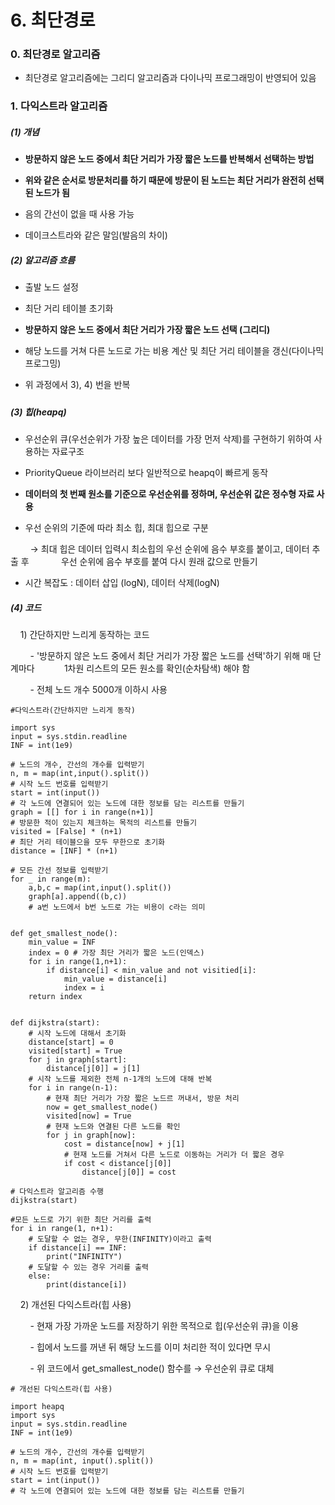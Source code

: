 # 6. 최단경로

### 0. 최단경로 알고리즘

- 최단경로 알고리즘에는 그리디 알고리즘과 다이나믹 프로그래밍이 반영되어 있음

### 1. 다익스트라 알고리즘

##### (1) 개념

- **방문하지 않은 노드 중에서 최단 거리가 가장 짧은 노드를 반복해서 선택하는 방법**

- **위와 같은 순서로 방문처리를 하기 때문에 방문이 된 노드는 최단 거리가 완전히 선택된 노드가 됨**

- 음의 간선이 없을 때 사용 가능

- 데이크스트라와 같은 말임(발음의 차이)

##### (2) 알고리즘 흐름

- 출발 노드 설정

- 최단 거리 테이블 초기화

- **방문하지 않은 노드 중에서 최단 거리가 가장 짧은 노드 선택 (그리디)**

- 해당 노드를 거쳐 다른 노드로 가는 비용 계산 및 최단 거리 테이블을 갱신(다이나믹 프로그밍)

- 위 과정에서 3), 4) 번을 반복

##### 

##### (3) 힙(heapq)

- 우선순위 큐(우선순위가 가장 높은 데이터를 가장 먼저 삭제)를 구현하기 위하여 사용하는 자료구조

- PriorityQueue 라이브러리 보다 일반적으로 heapq이 빠르게 동작

- **데이터의 첫 번째 원소를 기준으로 우선순위를 정하며, 우선순위 값은 정수형 자료 사용**

- 우선 순위의 기준에 따라 최소 힙, 최대 힙으로 구분

        → 최대 힙은 데이터 입력시 최소힙의 우선 순위에 음수 부호를 붙이고, 데이터 추출 후             우선 순위에 음수 부호를 붙여 다시 원래 값으로 만들기

- 시간 복잡도 : 데이터 삽입 (logN), 데이터 삭제(logN)



##### (4) 코드

    1) 간단하지만 느리게 동작하는 코드

        - '방문하지 않은 노드 중에서 최단 거리가 가장 짧은 노드를 선택'하기 위해 매 단계마다            1차원 리스트의 모든 원소를 확인(순차탐색) 해야 함         

        -  전체 노드 개수 5000개 이하시 사용

```
#다익스트라(간단하지만 느리게 동작)

import sys
input = sys.stdin.readline
INF = int(1e9)

# 노드의 개수, 간선의 개수를 입력받기
n, m = map(int,input().split())
# 시작 노드 번호를 입력받기
start = int(input())
# 각 노드에 연결되어 있는 노드에 대한 정보를 담는 리스트를 만들기
graph = [[] for i in range(n+1)]
# 방문한 적이 있는지 체크하는 목적의 리스트를 만들기
visited = [False] * (n+1)
# 최단 거리 테이블으을 모두 무한으로 초기화
distance = [INF] * (n+1)

# 모든 간선 정보를 입력받기
for _ in range(m):
    a,b,c = map(int,input().split())
    graph[a].append((b,c))
    # a번 노드에서 b번 노드로 가는 비용이 c라는 의미
    

def get_smallest_node():
    min_value = INF
    index = 0 # 가장 최단 거리가 짧은 노드(인덱스)
    for i in range(1,n+1):
        if distance[i] < min_value and not visitied[i]:
            min_value = distance[i]
            index = i
    return index


def dijkstra(start):
    # 시작 노드에 대해서 초기화
    distance[start] = 0
    visited[start] = True
    for j in graph[start]:
        distance[j[0]] = j[1]
    # 시작 노드를 제외한 전체 n-1개의 노드에 대해 반복
    for i in range(n-1):
        # 현재 최단 거리가 가장 짧은 노드르 꺼내서, 방문 처리
        now = get_smallest_node()
        visited[now] = True
        # 현재 노드와 연결된 다른 노드를 확인
        for j in graph[now]:
            cost = distance[now] + j[1]
            # 현재 노드를 거쳐서 다른 노드로 이동하는 거리가 더 짧은 경우
            if cost < distance[j[0]]
                distance[j[0]] = cost

# 다익스트라 알고리즘 수행
dijkstra(start)

#모든 노드로 가기 위한 최단 거리를 출력
for i in range(1, n+1):
    # 도달할 수 없는 경우, 무한(INFINITY)이라고 출력
    if distance[i] == INF:
        print("INFINITY")
    # 도달할 수 있는 경우 거리를 출력
    else:
        print(distance[i])
```



    2) 개선된 다익스트라(힙 사용)

        - 현재 가장 가까운 노드를 저장하기 위한 목적으로 힙(우선순위 큐)을 이용

        - 힙에서 노드를 꺼낸 뒤 해당 노드를 이미 처리한 적이 있다면 무시

        - 위 코드에서 get_smallest_node() 함수를 → 우선순위 큐로 대체

```
# 개선된 다익스트라(힙 사용)

import heapq
import sys
input = sys.stdin.readline
INF = int(1e9)

# 노드의 개수, 간선의 개수를 입력받기
n, m = map(int, input().split())
# 시작 노드 번호를 입력받기
start = int(input())
# 각 노드에 연결되어 있는 노드에 대한 정보를 담는 리스트를 만들기







```
